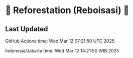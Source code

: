
# 🌳 Reforestation (Reboisasi) 🌲

## Last Updated

GitHub Actions time: Wed Mar 12 07:21:50 UTC 2025

Indonesia/Jakarta time: Wed Mar 12 14:21:50 WIB 2025
